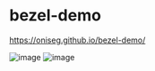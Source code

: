 # bezel-demo

https://oniseg.github.io/bezel-demo/

![image](https://user-images.githubusercontent.com/35266228/207604491-3d5749c5-aabf-4deb-9b90-25e9606d0cf2.png)
![image](https://user-images.githubusercontent.com/35266228/207604388-31dbd700-3171-40fd-b9c8-ca4604b86e3a.png)
